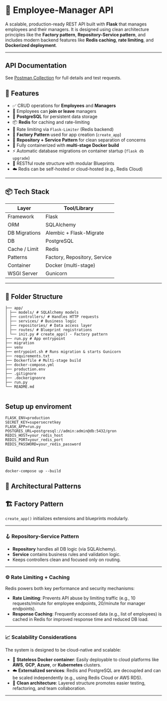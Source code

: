 # 🧩 Employee-Manager API

A scalable, production-ready REST API built with **Flask** that manages employees and their managers. It is designed using clean architecture principles like the **Factory pattern**, **Repository-Service pattern**, and includes modern backend features like **Redis caching**, **rate limiting**, and **Dockerized deployment**.

---
## API Documentation 
See [Postman Collection](https://documenter.getpostman.com/view/33373776/2sB2xECp2v) for full details and test requests.
## 🚀 Features

- ✅ CRUD operations for **Employees** and **Managers**
- 🔁 Employees can **join or leave** managers
- 💾 **PostgreSQL** for persistent data storage
- 📦 **Redis** for caching and rate-limiting
- 🚦 Rate limiting via `Flask-Limiter` (Redis backend)
- 🧠 **Factory Pattern** used for app creation (`create_app`)
- 🧱 **Repository + Service Pattern** for clean separation of concerns
- 🐳 Fully containerized with **multi-stage Docker build**
- ⚡ Automatic database migrations on container startup (`flask db upgrade`)
- 📄 RESTful route structure with modular Blueprints
- ☁️ Redis can be self-hosted or cloud-hosted (e.g., Redis Cloud)

---

## 📦 Tech Stack

| Layer         | Tool/Library           |
|---------------|------------------------|
| Framework     | Flask                  |
| ORM           | SQLAlchemy             |
| DB Migrations | Alembic + Flask-Migrate|
| DB            | PostgreSQL             |
| Cache / Limit | Redis                  |
| Patterns      | Factory, Repository, Service |
| Container     | Docker (multi-stage)   |
| WSGI Server   | Gunicorn               |

---

## 📂 Folder Structure

```
├── app/
│ ├── models/ # SQLAlchemy models
│ ├── controllers/ # Handles HTTP requests
│ ├── services/ # Business logic
│ ├── repositories/ # Data access layer
│ ├── routes/ # Blueprint registrations
│ └── init.py # create_app() - Factory pattern
├── run.py # App entrypoint
├── migration
├── venv
├── entrypoint.sh # Runs migration & starts Gunicorn
├── requirements.txt
├── Dockerfile # Multi-stage build
├── docker-compose.yml
├── production.env
├── .gitignore
├── .dockerignonre
├── run.py
└── README.md


```
## Setup up enviroment
```
FLASK_ENV=production
SECRET_KEY=supersecretkey
FLASK_APP=run.py
POSTGRES_URL=postgresql://admin:admin@db:5432/gron
REDIS_HOST=your_redis_host
REDIS_PORT=your_redis_port
REDIS_PASSWORD=your_redis_password
```

## Build and Run
```
docker-compose up --build

```
## 🧠 Architectural Patterns

## 🏗️ Factory Pattern

`create_app()` initializes extensions and blueprints modularly.

---

### 🪝 Repository-Service Pattern

- **Repository** handles all DB logic (via SQLAlchemy).
- **Service** contains business rules and validation logic.
- Keeps controllers clean and focused only on routing.
---
### ⚙️ Rate Limiting + Caching

Redis powers both key performance and security mechanisms:

- **Rate Limiting**: Prevents API abuse by limiting traffic (e.g., 10 requests/minute for employee endpoints, 20/minute for manager endpoints).
- **Response Caching**: Frequently accessed data (e.g., list of employees) is cached in Redis for improved response time and reduced DB load.

---

### 📈 Scalability Considerations

The system is designed to be cloud-native and scalable:

- 🐳 **Stateless Docker container**: Easily deployable to cloud platforms like **AWS**, **GCP**, **Azure**, or **Kubernetes** clusters.
- ☁️ **Externalized services**: Redis and PostgreSQL are decoupled and can be scaled independently (e.g., using Redis Cloud or AWS RDS).
- 🧱 **Clean architecture**: Layered structure promotes easier testing, refactoring, and team collaboration.

---